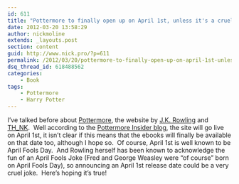 ```yaml
---
id: 611
title: "Pottermore to finally open up on April 1st, unless it's a cruel joke"
date: 2012-03-20 13:58:29
author: nickmoline
extends: _layouts.post
section: content
guid: http://www.nick.pro/?p=611
permalink: /2012/03/20/pottermore-to-finally-open-up-on-april-1st-unless-its-a-cruel-joke/
dsq_thread_id: 618488562
categories:
    - Book
tags:
    - Pottermore
    - Harry Potter
---
```

I&#8217;ve talked before about <a href="/tags/#pottermore" target="_blank">Pottermore</a>, the website by <a href="http://www.jkrowling.com/" target="_blank">J.K. Rowling</a> and <a href="http://www.think.eu/" target="_blank">TH_NK</a>.  Well according to the <a href="http://insider.pottermore.com/2012/03/waiting-for-pottermore.html" target="_blank">Pottermore Insider blog</a>, the site will go live on April 1st, it isn&#8217;t clear if this means that the ebooks will finally be available on that date too, although I hope so.  Of course, April 1st is well known to be April Fools Day.  And Rowling herself has been known to acknowledge the fun of an April Fools Joke (Fred and George Weasley were &#8220;of course&#8221; born on April Fools Day), so announcing an April 1st release date could be a very cruel joke.  Here&#8217;s hoping it&#8217;s true!

<!--more-->

<amp-img  src="{{ $page->baseUrl }}/wp-content/uploads/sites/4/2012/03/Region-capture-14.webp" alt="Pottermore Shop" title="Pottermore Shop" width="339" height="292" layout="intrinsic" lightbox>
    <amp-img fallback src="{{ $page->baseUrl }}/wp-content/uploads/sites/4/2012/03/Region-capture-14.png" alt="Pottermore Shop" title="Pottermore Shop" width="339" height="292" layout="intrinsic" lightbox></amp-img>
</amp-img>
